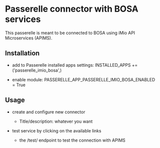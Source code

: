 Passerelle connector with BOSA services 
=======================================

This passerelle is meant to be connected to BOSA using iMio API Microservices 
(APIMS).

Installation
------------

 - add to Passerelle installed apps settings:
   INSTALLED_APPS += ('passerelle_imio_bosa',)

 - enable module:
   PASSERELLE_APP_PASSERELLE_IMIO_BOSA_ENABLED = True


Usage
-----

 - create and configure new connector
   - Title/description: whatever you want

 - test service by clicking on the available links
   - the /test/ endpoint to test the connection with APIMS
